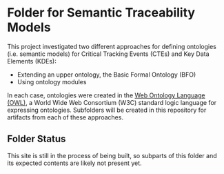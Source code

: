 # Folder for Semantic Traceability Models
This project investigated two different approaches for defining ontologies (i.e. semantic models) for Critical Tracking Events (CTEs) and Key Data Elements (KDEs):
* Extending an upper ontology, the Basic Formal Ontology (BFO)
* Using ontology modules

In each case, ontologies were created in the [Web Ontology Language (OWL)](https://www.w3.org/TR/2012/REC-owl2-overview-20121211/), a World Wide Web Consortium (W3C) standard logic language for expressing ontologies. Subfolders will be created in this repository for artifacts from each of these approaches.

## Folder Status
This site is still in the process of being built, so subparts of this folder and its expected contents are likely not present yet.
